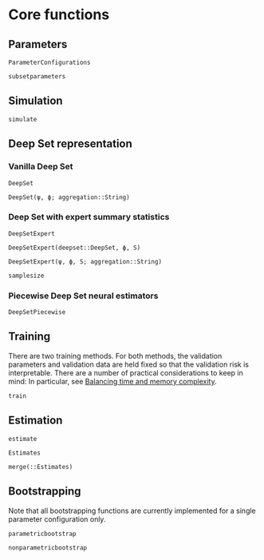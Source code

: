 # Core functions

## Parameters

```@docs
ParameterConfigurations

subsetparameters
```

## Simulation

```@docs
simulate
```

## Deep Set representation

### Vanilla Deep Set

```@docs
DeepSet

DeepSet(ψ, ϕ; aggregation::String)
```

### Deep Set with expert summary statistics

```@docs
DeepSetExpert

DeepSetExpert(deepset::DeepSet, ϕ, S)

DeepSetExpert(ψ, ϕ, S; aggregation::String)

samplesize
```

### Piecewise Deep Set neural estimators

```@docs
DeepSetPiecewise
```


## Training

There are two training methods. For both methods, the validation parameters and validation data are held fixed so that the validation risk is interpretable. There are a number of practical considerations to keep in mind: In particular, see [Balancing time and memory complexity](@ref).

```@docs
train
```

## Estimation

```@docs
estimate

Estimates

merge(::Estimates)
```

## Bootstrapping

Note that all bootstrapping functions are currently implemented for a single parameter configuration only.

```@docs
parametricbootstrap

nonparametricbootstrap
```
